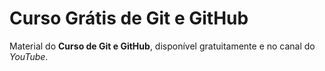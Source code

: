 # Curso Grátis de Git e GitHub
Material do **Curso de Git e GitHub**, disponível gratuitamente e no canal do *YouTube*.
